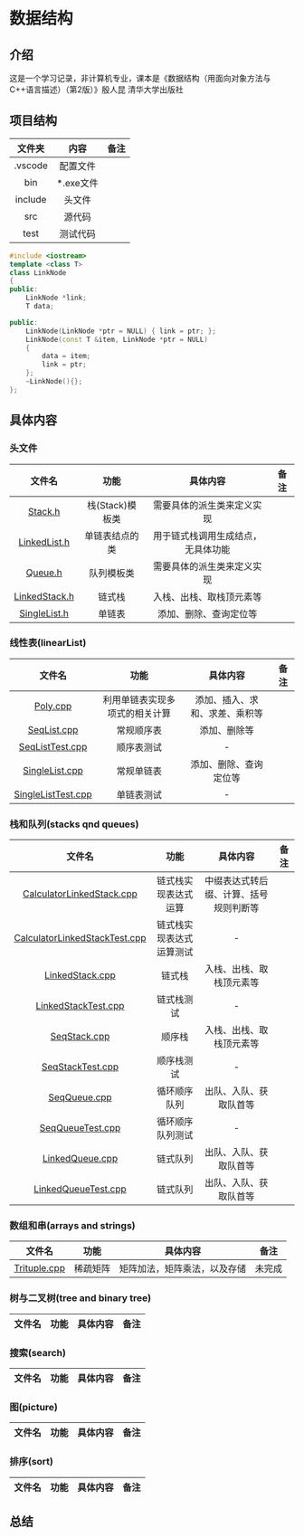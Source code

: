 # 数据结构

## 介绍

这是一个学习记录，非计算机专业，课本是《数据结构（用面向对象方法与C++语言描述）（第2版）》殷人昆 清华大学出版社

## 项目结构

|  文件夹  |  内容  | 备注 |
|:---:|:---:|:---:|
|.vscode|配置文件||
|bin|*.exe文件||
|include|头文件||
|src|源代码||
|test|测试代码||

```c++
#include <iostream>
template <class T>
class LinkNode
{
public:
    LinkNode *link;
    T data;

public:
    LinkNode(LinkNode *ptr = NULL) { link = ptr; };
    LinkNode(const T &item, LinkNode *ptr = NULL)
    {
        data = item;
        link = ptr;
    };
    ~LinkNode(){};
};
```

## 具体内容

### 头文件

|  文件名  |  功能  | 具体内容 | 备注 |
|:---:|:---:|:---:|:---:|
|[Stack.h](https://gitee.com/flight-leaf/data-struct/blob/master/include/Stack.h)|栈(Stack)模板类|需要具体的派生类来定义实现||
|[LinkedList.h](https://gitee.com/flight-leaf/data-struct/blob/master/include/LinkedList.h)|单链表结点的类|用于链式栈调用生成结点，无具体功能||
|[Queue.h](https://gitee.com/flight-leaf/data-struct/blob/master/include/Queue.h)|队列模板类|需要具体的派生类来定义实现||
|[LinkedStack.h](https://gitee.com/flight-leaf/data-struct/blob/master/include/LinkedStack.h)|链式栈|入栈、出栈、取栈顶元素等||
|[SingleList.h](https://gitee.com/flight-leaf/data-struct/blob/master/include/SingleList.h)|单链表|添加、删除、查询定位等||

### 线性表(linearList)

|  文件名  |  功能  | 具体内容 | 备注 |
|:---:|:---:|:---:|:---:|
|[Poly.cpp](https://gitee.com/flight-leaf/data-struct/blob/master/src/LinearList/Poly.cpp)|利用单链表实现多项式的相关计算|添加、插入、求和、求差、乘积等||
|[SeqList.cpp](https://gitee.com/flight-leaf/data-struct/blob/master/src/LinearList/SeqList.cpp)|常规顺序表|添加、删除等||
|[SeqListTest.cpp](https://gitee.com/flight-leaf/data-struct/blob/master/src/LinearList/SeqListTest.cpp)|顺序表测试|-||
|[SingleList.cpp](https://gitee.com/flight-leaf/data-struct/blob/master/src/LinearList/SingleList.cpp)|常规单链表|添加、删除、查询定位等||
|[SingleListTest.cpp](https://gitee.com/flight-leaf/data-struct/blob/master/src/LinearList/SingleListTest.cpp)|单链表测试|-||

### 栈和队列(stacks qnd queues)

|  文件名  |  功能  | 具体内容 | 备注 |
|:---:|:---:|:---:|:---:|
|[CalculatorLinkedStack.cpp](https://gitee.com/flight-leaf/data-struct/blob/master/src/StacksAndQueues/CalculatorLinkedStack.cpp)|链式栈实现表达式运算|中缀表达式转后缀、计算、括号规则判断等||
|[CalculatorLinkedStackTest.cpp](https://gitee.com/flight-leaf/data-struct/blob/master/src/StacksAndQueues/CalculatorLinkedStackTest.cpp)|链式栈实现表达式运算测试|-||
|[LinkedStack.cpp](https://gitee.com/flight-leaf/data-struct/blob/master/src/StacksAndQueues/LinkedStack.cpp)|链式栈|入栈、出栈、取栈顶元素等||
|[LinkedStackTest.cpp](https://gitee.com/flight-leaf/data-struct/blob/master/src/StacksAndQueues/LinkedStack.cpp)|链式栈测试|-||
|[SeqStack.cpp](https://gitee.com/flight-leaf/data-struct/blob/master/src/StacksAndQueues/SeqStack.cpp)|顺序栈|入栈、出栈、取栈顶元素等||
|[SeqStackTest.cpp](https://gitee.com/flight-leaf/data-struct/blob/master/src/StacksAndQueues/SeqStackTest.cpp)|顺序栈测试|-||
|[SeqQueue.cpp](https://gitee.com/flight-leaf/data-struct/blob/master/src/StacksAndQueues/SeqQueue.cpp)|循环顺序队列|出队、入队、获取队首等||
|[SeqQueueTest.cpp](https://gitee.com/flight-leaf/data-struct/blob/master/src/StacksAndQueues/SeqQueueTest.cpp)|循环顺序队列测试|-||
|[LinkedQueue.cpp](https://gitee.com/flight-leaf/data-struct/blob/master/src/StacksAndQueues/LinkedQueue.cpp)|链式队列|出队、入队、获取队首等||
|[LinkedQueueTest.cpp](https://gitee.com/flight-leaf/data-struct/blob/master/src/StacksAndQueues/LinkedQueueTest.cpp)|链式队列|出队、入队、获取队首等||

### 数组和串(arrays and strings)

|  文件名  |  功能  | 具体内容 | 备注 |
|:---:|:---:|:---:|:---:|
|[Trituple.cpp](https://gitee.com/flight-leaf/data-struct/blob/master/src/ArraysAndStrings/Trituple.cpp)|稀疏矩阵|矩阵加法，矩阵乘法，以及存储|未完成|

### 树与二叉树(tree and binary tree)

|  文件名  |  功能  | 具体内容 | 备注 |
|:---:|:---:|:---:|:---:|

### 搜索(search)

|  文件名  |  功能  | 具体内容 | 备注 |
|:---:|:---:|:---:|:---:|

### 图(picture)

|  文件名  |  功能  | 具体内容 | 备注 |
|:---:|:---:|:---:|:---:|

### 排序(sort)

|  文件名  |  功能  | 具体内容 | 备注 |
|:---:|:---:|:---:|:---:|

## 总结
